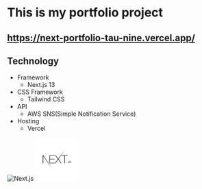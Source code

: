 # This is my portfolio project
## https://next-portfolio-tau-nine.vercel.app/
## Technology

- Framework
  - Next.js 13
- CSS Framework
  - Tailwind CSS
- API
  - AWS SNS(Simple Notification Service)
- Hosting
  - Vercel

![Next.js](https://raw.githubusercontent.com/imgwarehouse/portfolio/main/LOGO_NEXTJS.png=100x100)
<img alt="Next.js" src="https://raw.githubusercontent.com/imgwarehouse/portfolio/main/LOGO_NEXTJS.png" width="100" />
